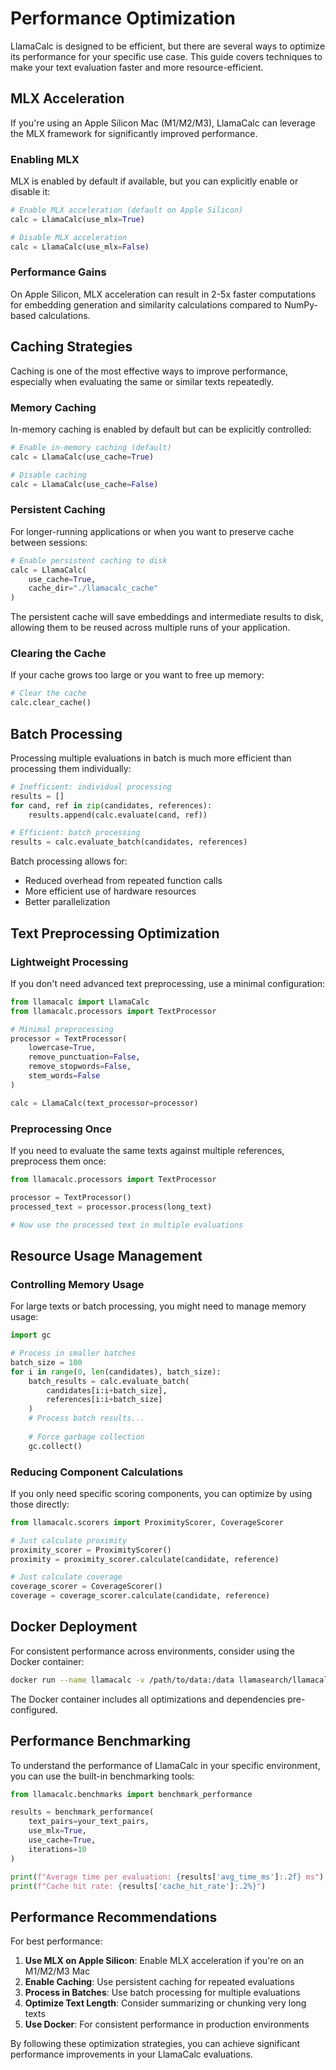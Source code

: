 # Performance Optimization

LlamaCalc is designed to be efficient, but there are several ways to optimize its performance for your specific use case. This guide covers techniques to make your text evaluation faster and more resource-efficient.

## MLX Acceleration

If you're using an Apple Silicon Mac (M1/M2/M3), LlamaCalc can leverage the MLX framework for significantly improved performance.

### Enabling MLX

MLX is enabled by default if available, but you can explicitly enable or disable it:

```python
# Enable MLX acceleration (default on Apple Silicon)
calc = LlamaCalc(use_mlx=True)

# Disable MLX acceleration
calc = LlamaCalc(use_mlx=False)
```

### Performance Gains

On Apple Silicon, MLX acceleration can result in 2-5x faster computations for embedding generation and similarity calculations compared to NumPy-based calculations.

## Caching Strategies

Caching is one of the most effective ways to improve performance, especially when evaluating the same or similar texts repeatedly.

### Memory Caching

In-memory caching is enabled by default but can be explicitly controlled:

```python
# Enable in-memory caching (default)
calc = LlamaCalc(use_cache=True)

# Disable caching
calc = LlamaCalc(use_cache=False)
```

### Persistent Caching

For longer-running applications or when you want to preserve cache between sessions:

```python
# Enable persistent caching to disk
calc = LlamaCalc(
    use_cache=True,
    cache_dir="./llamacalc_cache"
)
```

The persistent cache will save embeddings and intermediate results to disk, allowing them to be reused across multiple runs of your application.

### Clearing the Cache

If your cache grows too large or you want to free up memory:

```python
# Clear the cache
calc.clear_cache()
```

## Batch Processing

Processing multiple evaluations in batch is much more efficient than processing them individually:

```python
# Inefficient: individual processing
results = []
for cand, ref in zip(candidates, references):
    results.append(calc.evaluate(cand, ref))

# Efficient: batch processing
results = calc.evaluate_batch(candidates, references)
```

Batch processing allows for:
- Reduced overhead from repeated function calls
- More efficient use of hardware resources
- Better parallelization

## Text Preprocessing Optimization

### Lightweight Processing

If you don't need advanced text preprocessing, use a minimal configuration:

```python
from llamacalc import LlamaCalc
from llamacalc.processors import TextProcessor

# Minimal preprocessing
processor = TextProcessor(
    lowercase=True,
    remove_punctuation=False,
    remove_stopwords=False,
    stem_words=False
)

calc = LlamaCalc(text_processor=processor)
```

### Preprocessing Once

If you need to evaluate the same texts against multiple references, preprocess them once:

```python
from llamacalc.processors import TextProcessor

processor = TextProcessor()
processed_text = processor.process(long_text)

# Now use the processed text in multiple evaluations
```

## Resource Usage Management

### Controlling Memory Usage

For large texts or batch processing, you might need to manage memory usage:

```python
import gc

# Process in smaller batches
batch_size = 100
for i in range(0, len(candidates), batch_size):
    batch_results = calc.evaluate_batch(
        candidates[i:i+batch_size],
        references[i:i+batch_size]
    )
    # Process batch results...
    
    # Force garbage collection
    gc.collect()
```

### Reducing Component Calculations

If you only need specific scoring components, you can optimize by using those directly:

```python
from llamacalc.scorers import ProximityScorer, CoverageScorer

# Just calculate proximity
proximity_scorer = ProximityScorer()
proximity = proximity_scorer.calculate(candidate, reference)

# Just calculate coverage
coverage_scorer = CoverageScorer()
coverage = coverage_scorer.calculate(candidate, reference)
```

## Docker Deployment

For consistent performance across environments, consider using the Docker container:

```bash
docker run --name llamacalc -v /path/to/data:/data llamasearch/llamacalc:latest
```

The Docker container includes all optimizations and dependencies pre-configured.

## Performance Benchmarking

To understand the performance of LlamaCalc in your specific environment, you can use the built-in benchmarking tools:

```python
from llamacalc.benchmarks import benchmark_performance

results = benchmark_performance(
    text_pairs=your_text_pairs,
    use_mlx=True,
    use_cache=True,
    iterations=10
)

print(f"Average time per evaluation: {results['avg_time_ms']:.2f} ms")
print(f"Cache hit rate: {results['cache_hit_rate']:.2%}")
```

## Performance Recommendations

For best performance:

1. **Use MLX on Apple Silicon**: Enable MLX acceleration if you're on an M1/M2/M3 Mac
2. **Enable Caching**: Use persistent caching for repeated evaluations
3. **Process in Batches**: Use batch processing for multiple evaluations
4. **Optimize Text Length**: Consider summarizing or chunking very long texts
5. **Use Docker**: For consistent performance in production environments

By following these optimization strategies, you can achieve significant performance improvements in your LlamaCalc evaluations. 